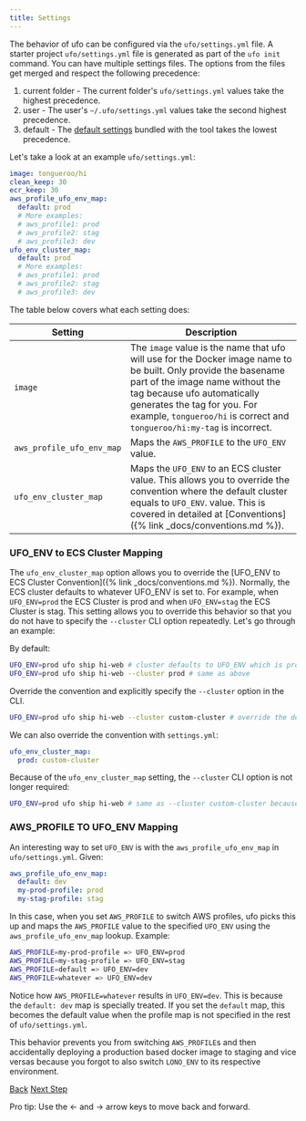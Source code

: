 ```yaml
---
title: Settings
---
```


The behavior of ufo can be configured via the `ufo/settings.yml` file.  A starter project `ufo/settings.yml` file is generated as part of the `ufo init` command. You can have multiple settings files. The options from the files get merged and respect the following precedence:

1. current folder - The current folder's `ufo/settings.yml` values take the highest precedence.
2. user - The user's `~/.ufo/settings.yml` values take the second highest precedence.
3. default - The [default settings](https://github.com/tongueroo/ufo/blob/master/lib/ufo/default/settings.yml) bundled with the tool takes the lowest precedence.

Let's take a look at an example `ufo/settings.yml`:

```yaml
image: tongueroo/hi
clean_keep: 30
ecr_keep: 30
aws_profile_ufo_env_map:
  default: prod
  # More examples:
  # aws_profile1: prod
  # aws_profile2: stag
  # aws_profile3: dev
ufo_env_cluster_map:
  default: prod
  # More examples:
  # aws_profile1: prod
  # aws_profile2: stag
  # aws_profile3: dev
```

The table below covers what each setting does:

Setting  | Description
------------- | -------------
`image`  | The `image` value is the name that ufo will use for the Docker image name to be built.  Only provide the basename part of the image name without the tag because ufo automatically generates the tag for you. For example, `tongueroo/hi` is correct and `tongueroo/hi:my-tag` is incorrect.
`aws_profile_ufo_env_map`  | Maps the `AWS_PROFILE` to the `UFO_ENV` value.
`ufo_env_cluster_map`  | Maps the `UFO_ENV` to an ECS cluster value.  This allows you to override the convention where the default cluster equals to `UFO_ENV`. value.  This is covered in detailed at [Conventions]({% link _docs/conventions.md %}).


### UFO_ENV to ECS Cluster Mapping

The `ufo_env_cluster_map` option allows you to override the [UFO_ENV to ECS Cluster Convention]({% link _docs/conventions.md %}).  Normally, the ECS cluster defaults to whatever UFO_ENV is set to.  For example, when `UFO_ENV=prod` the ECS Cluster is prod and when `UFO_ENV=stag` the ECS Cluster is stag.  This setting allows you to override this behavior so that you do not have to specify the `--cluster` CLI option repeatedly.  Let's go through an example:

By default:

```sh
UFO_ENV=prod ufo ship hi-web # cluster defaults to UFO_ENV which is prod
UFO_ENV=prod ufo ship hi-web --cluster prod # same as above
```

Override the convention and explicitly specify the `--cluster` option in the CLI.

```sh
UFO_ENV=prod ufo ship hi-web --cluster custom-cluster # override the default UFO_ENV TO cluster mapping
```

We can also override the convention with `settings.yml`:

```yaml
ufo_env_cluster_map:
  prod: custom-cluster
```

Because of the `ufo_env_cluster_map` setting, the `--cluster` CLI option is not longer required:

```sh
UFO_ENV=prod ufo ship hi-web # same as --cluster custom-cluster because of settings.yml
```

### AWS_PROFILE TO UFO_ENV Mapping

An interesting way to set `UFO_ENV` is with the `aws_profile_ufo_env_map` in `ufo/settings.yml`.  Given:

```yaml
aws_profile_ufo_env_map:
  default: dev
  my-prod-profile: prod
  my-stag-profile: stag
```

In this case, when you set `AWS_PROFILE` to switch AWS profiles, ufo picks this up and maps the `AWS_PROFILE` value to the specified `UFO_ENV` using the `aws_profile_ufo_env_map` lookup.  Example:

```sh
AWS_PROFILE=my-prod-profile => UFO_ENV=prod
AWS_PROFILE=my-stag-profile => UFO_ENV=stag
AWS_PROFILE=default => UFO_ENV=dev
AWS_PROFILE=whatever => UFO_ENV=dev
```

Notice how `AWS_PROFILE=whatever` results in `UFO_ENV=dev`.  This is because the `default: dev` map is specially treated. If you set the `default` map, this becomes the default value when the profile map is not specified in the rest of `ufo/settings.yml`.

This behavior prevents you from switching `AWS_PROFILE`s and then accidentally deploying a production based docker image to staging and vice versas because you forgot to also switch `LONO_ENV` to its respective environment.


<a id="prev" class="btn btn-basic" href="{% link _docs/ufo-help.md %}">Back</a>
<a id="next" class="btn btn-primary" href="{% link _docs/ufo-env.md %}">Next Step</a>
<p class="keyboard-tip">Pro tip: Use the <- and -> arrow keys to move back and forward.</p>

